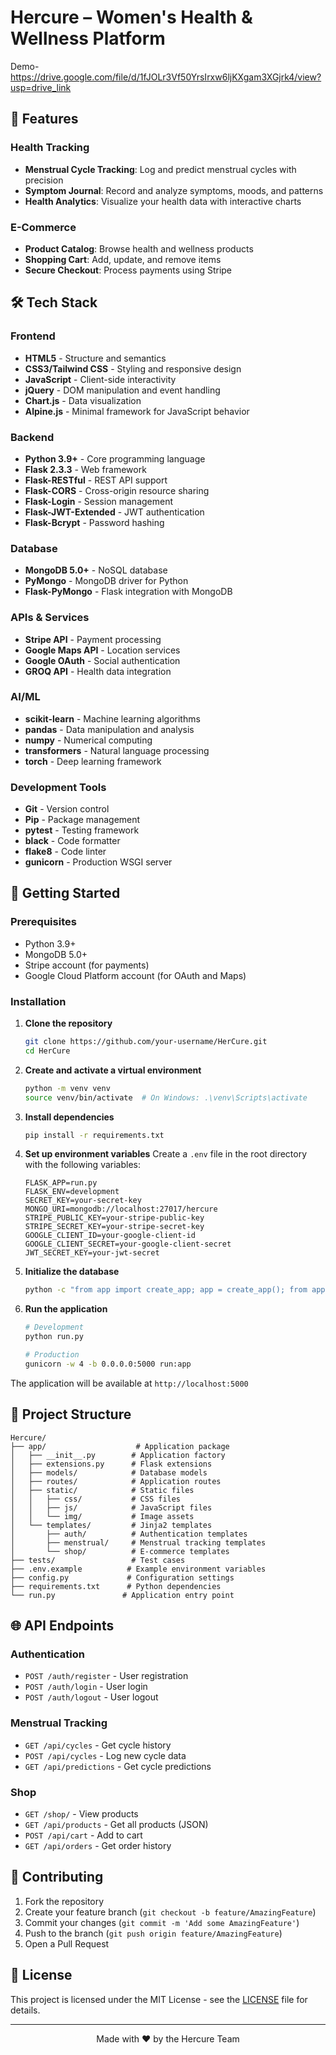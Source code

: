 # Hercure – Women's Health & Wellness Platform
Demo- https://drive.google.com/file/d/1fJOLr3Vf50YrsIrxw6ljKXgam3XGjrk4/view?usp=drive_link

## 🚀 Features

### Health Tracking
- **Menstrual Cycle Tracking**: Log and predict menstrual cycles with precision
- **Symptom Journal**: Record and analyze symptoms, moods, and patterns
- **Health Analytics**: Visualize your health data with interactive charts

### E-Commerce
- **Product Catalog**: Browse health and wellness products
- **Shopping Cart**: Add, update, and remove items
- **Secure Checkout**: Process payments using Stripe

## 🛠️ Tech Stack

### Frontend
- **HTML5** - Structure and semantics
- **CSS3/Tailwind CSS** - Styling and responsive design
- **JavaScript** - Client-side interactivity
- **jQuery** - DOM manipulation and event handling
- **Chart.js** - Data visualization
- **Alpine.js** - Minimal framework for JavaScript behavior

### Backend
- **Python 3.9+** - Core programming language
- **Flask 2.3.3** - Web framework
- **Flask-RESTful** - REST API support
- **Flask-CORS** - Cross-origin resource sharing
- **Flask-Login** - Session management
- **Flask-JWT-Extended** - JWT authentication
- **Flask-Bcrypt** - Password hashing

### Database
- **MongoDB 5.0+** - NoSQL database
- **PyMongo** - MongoDB driver for Python
- **Flask-PyMongo** - Flask integration with MongoDB

### APIs & Services
- **Stripe API** - Payment processing
- **Google Maps API** - Location services
- **Google OAuth** - Social authentication
- **GROQ API** - Health data integration

### AI/ML
- **scikit-learn** - Machine learning algorithms
- **pandas** - Data manipulation and analysis
- **numpy** - Numerical computing
- **transformers** - Natural language processing
- **torch** - Deep learning framework

### Development Tools
- **Git** - Version control
- **Pip** - Package management
- **pytest** - Testing framework
- **black** - Code formatter
- **flake8** - Code linter
- **gunicorn** - Production WSGI server

## 🚀 Getting Started

### Prerequisites
- Python 3.9+
- MongoDB 5.0+
- Stripe account (for payments)
- Google Cloud Platform account (for OAuth and Maps)

### Installation

1. **Clone the repository**
   ```bash
   git clone https://github.com/your-username/HerCure.git
   cd HerCure
   ```

2. **Create and activate a virtual environment**
   ```bash
   python -m venv venv
   source venv/bin/activate  # On Windows: .\venv\Scripts\activate
   ```

3. **Install dependencies**
   ```bash
   pip install -r requirements.txt
   ```

4. **Set up environment variables**
   Create a `.env` file in the root directory with the following variables:
   ```env
   FLASK_APP=run.py
   FLASK_ENV=development
   SECRET_KEY=your-secret-key
   MONGO_URI=mongodb://localhost:27017/hercure
   STRIPE_PUBLIC_KEY=your-stripe-public-key
   STRIPE_SECRET_KEY=your-stripe-secret-key
   GOOGLE_CLIENT_ID=your-google-client-id
   GOOGLE_CLIENT_SECRET=your-google-client-secret
   JWT_SECRET_KEY=your-jwt-secret
   ```

5. **Initialize the database**
   ```bash
   python -c "from app import create_app; app = create_app(); from app.models import init_models; init_models()"
   ```

6. **Run the application**
   ```bash
   # Development
   python run.py
   
   # Production
   gunicorn -w 4 -b 0.0.0.0:5000 run:app
   ```

The application will be available at `http://localhost:5000`

## 📂 Project Structure

```
Hercure/
├── app/                    # Application package
│   ├── __init__.py        # Application factory
│   ├── extensions.py      # Flask extensions
│   ├── models/            # Database models
│   ├── routes/            # Application routes
│   ├── static/            # Static files
│   │   ├── css/           # CSS files
│   │   ├── js/            # JavaScript files
│   │   └── img/           # Image assets
│   └── templates/         # Jinja2 templates
│       ├── auth/          # Authentication templates
│       ├── menstrual/     # Menstrual tracking templates
│       └── shop/          # E-commerce templates
├── tests/                 # Test cases
├── .env.example          # Example environment variables
├── config.py             # Configuration settings
├── requirements.txt      # Python dependencies
└── run.py               # Application entry point
```

## 🌐 API Endpoints

### Authentication
- `POST /auth/register` - User registration
- `POST /auth/login` - User login
- `POST /auth/logout` - User logout

### Menstrual Tracking
- `GET /api/cycles` - Get cycle history
- `POST /api/cycles` - Log new cycle data
- `GET /api/predictions` - Get cycle predictions

### Shop
- `GET /shop/` - View products
- `GET /api/products` - Get all products (JSON)
- `POST /api/cart` - Add to cart
- `GET /api/orders` - Get order history

## 🤝 Contributing

1. Fork the repository
2. Create your feature branch (`git checkout -b feature/AmazingFeature`)
3. Commit your changes (`git commit -m 'Add some AmazingFeature'`)
4. Push to the branch (`git push origin feature/AmazingFeature`)
5. Open a Pull Request

## 📄 License

This project is licensed under the MIT License - see the [LICENSE](LICENSE) file for details.

---

<div align="center">
  Made with ❤️ by the Hercure Team
</div>
